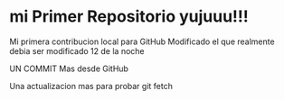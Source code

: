 # mi Primer Repositorio yujuuu!!!

Mi primera contribucion local para GitHub
Modificado el que realmente debia ser modificado 12 de la noche

UN COMMIT Mas desde GitHub

Una actualizacion mas para probar git fetch
